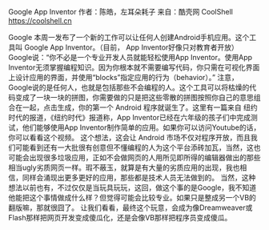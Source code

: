Google App Inventor
作者：陈皓，左耳朵耗子
来自：酷壳网 CoolShell https://coolshell.cn

Google 本周一发布了一个新的工作可以让任何人创建Android手机应用。这个工具叫 Google App Inventor。（目前， App Inventor好像只对教育者开放）Google说：“你不必是一个专业开发人员就能轻松使用App Inventor。使用App Inventor无须掌握编程知识。因为你根本就不需要编写代码，你只需在可视化界面上设计应用的界面，并使用“blocks”指定应用的行为（behavior）。”
注意，Google说的是任何人，也就是包括那些不会编程的人。这个工具可以将枯燥的代码变成了一块一块的拼图，你需要做的只是把这些零散的拼图按照你自己的意思组合在一起，点击生成，你的第一个 Android 程序就诞生了。这里有一篇来自 纽约时代的报道，《纽约时代》报道称，App Inventor已经在六年级的孩子们中完成测试，他们能够使用App Inventor制作简单的应用。如果你可以访问Youtube的话，你可以看看这个视频。
这个想法，这会让 Android 市场不仅对程序开放，而且我们可能看到还有一大批很有创意但不懂编程的人为这个平台添砖加瓦，当然，这也可能会出现很多垃圾应用，正如不会做网页的人用所见即所得的编辑器做出的那些相当ugly劣质网页一样。瑕不蔽玉，就算是有大量的劣质应用的出现，我也相信，同样会涌现出更多更好的应用，那些都是技术人员无法做到的。
当然，这种想法以前也有，不过仅仅是当玩具玩玩，这回，做这个事的是Google，我不知道他能把这个事情做成什么样？但觉得可能会比较专业。如果只是整成另一个VB的翻版嘛，那就很囧了。 让我们看看，最终这个玩意，会成为像Dreamweaver或Flash那样把网页开发变成傻瓜化，还是会像VB那样把程序员变成傻瓜。